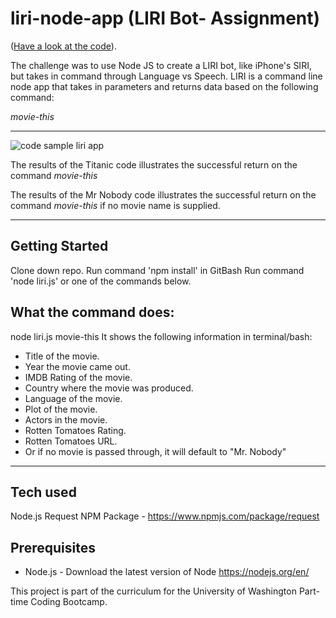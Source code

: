 # liri-node-app (LIRI Bot- Assignment)

 ([Have a look at the code](https://heidijvr.github.io/liri-node-app/)).


The challenge was to use Node JS to create a LIRI bot, like iPhone's SIRI, but takes in command through Language vs Speech. LIRI is a command line node app that takes in parameters and returns data based on the following command:

*movie-this*

-----

<img src="https://heidijvr.github.io/liri-node-app/images/movie-this-screenshot.PNG" alt="code sample liri app">

The results of the Titanic code illustrates the successful return on the command *movie-this*

The results of the Mr Nobody code illustrates the successful return on the command *movie-this* if no movie name is supplied.

-----

## Getting Started

Clone down repo.
Run command 'npm install' in GitBash
Run command 'node liri.js' or one of the commands below.
 
## What the command does:

node liri.js movie-this <movie name>
It shows the following information in terminal/bash:

* Title of the movie.
* Year the movie came out.
* IMDB Rating of the movie.
* Country where the movie was produced.
* Language of the movie.
* Plot of the movie.
* Actors in the movie.
* Rotten Tomatoes Rating.
* Rotten Tomatoes URL.
* Or if no movie is passed through, it will default to "Mr. Nobody"

-----

## Tech used

Node.js
Request NPM Package - https://www.npmjs.com/package/request

## Prerequisites
- Node.js - Download the latest version of Node https://nodejs.org/en/

This project is part of the curriculum for the University of Washington Part-time Coding Bootcamp.
